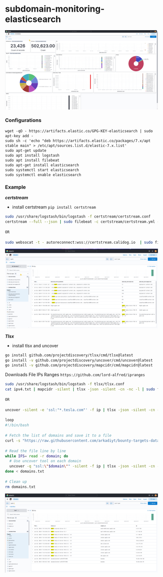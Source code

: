 # subdomain-monitoring-elasticsearch

![monitoring](3.png)

### Configurations
```
wget -qO - https://artifacts.elastic.co/GPG-KEY-elasticsearch | sudo apt-key add -
sudo sh -c 'echo "deb https://artifacts.elastic.co/packages/7.x/apt stable main" > /etc/apt/sources.list.d/elastic-7.x.list'
sudo apt-get update
sudo apt install logstash
sudo apt install filebeat
sudo apt-get install elasticsearch
sudo systemctl start elasticsearch
sudo systemctl enable elasticsearch
```
### Example
***certstream***
- install certstream
`pip install certstream`
```bash
sudo /usr/share/logstash/bin/logstash -f certstream/certstream.conf
certstream --full --json | sudo filebeat -c certstream/certstream.yml -e

OR

sudo websocat -t - autoreconnect:wss://certstream.calidog.io  | sudo filebeat -c certstream/certstream.yml -e
```
![certstream](certstream/1.png)

***Tlsx***
- install tlsx and uncover
```bash
go install github.com/projectdiscovery/tlsx/cmd/tlsx@latest
go install -v github.com/projectdiscovery/uncover/cmd/uncover@latest
go install -v github.com/projectdiscovery/mapcidr/cmd/mapcidr@latest
```
Downloads File IPs Ranges `https://github.com/lord-alfred/ipranges`
```bash
sudo /usr/share/logstash/bin/logstash -f tlsx/tlsx.conf
cat ipv4.txt | mapcidr -silent | tlsx -json -silent -cn -nc -l | sudo filebeat -c tlsx/tlsx.yml -e

OR

uncover -silent -e 'ssl:"*.tesla.com"' -f ip | tlsx -json -silent -cn -nc -l | sudo filebeat -c tlsx/tlsx.yml -e

loop
#!/bin/bash

# Fetch the list of domains and save it to a file
curl -s "https://raw.githubusercontent.com/arkadiyt/bounty-targets-data/main/data/domains.txt" > domains.txt

# Read the file line by line
while IFS= read -r domain; do
  # Use uncover tool on each domain
  uncover -q "ssl:\"$domain\"" -silent -f ip | tlsx -json -silent -cn -nc -l | sudo filebeat -c tlsx/tlsx.yml -e
done < domains.txt

# Clean up
rm domains.txt
```
![certstream](tlsx/2.png)
